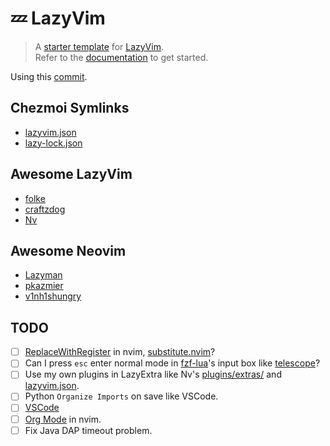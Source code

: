 # 💤 LazyVim

> A [starter template](https://github.com/LazyVim/starter) for [LazyVim](https://github.com/LazyVim/LazyVim).\
> Refer to the [documentation](https://lazyvim.github.io/installation) to get started.

Using this [commit](https://github.com/LazyVim/starter/commit/cb79b0e6a9d0ec81041150dc87fe47352a54a2ba).

## Chezmoi Symlinks

- [lazyvim.json](../../symlinks/lazyvim/lazy-lock.json)
- [lazy-lock.json](../../symlinks/lazyvim/lazyvim.json)

## Awesome LazyVim

- [folke](https://github.com/folke/dot/tree/master/nvim)
- [craftzdog](https://github.com/craftzdog/dotfiles-public/tree/master/.config/nvim)
- [Nv](https://github.com/appelgriebsch/Nv)

## Awesome Neovim

- [Lazyman](https://github.com/doctorfree/nvim-lazyman)
- [pkazmier](https://github.com/pkazmier/nvim)
- [v1nh1shungry](https://github.com/v1nh1shungry/.dotfiles/tree/main/nvim)

## TODO

- [ ] [ReplaceWithRegister](https://github.com/inkarkat/vim-ReplaceWithRegister) in nvim, [substitute.nvim](https://github.com/gbprod/substitute.nvim)?
- [ ] Can I press `esc` enter normal mode in [fzf-lua](https://github.com/ibhagwan/fzf-lua)'s input box like [telescope](https://github.com/nvim-telescope/telescope.nvim)?
- [ ] Use my own plugins in LazyExtra like Nv's [plugins/extras/](https://github.com/appelgriebsch/Nv/tree/main/lua/plugins/extras) and [lazyvim.json](https://github.com/appelgriebsch/Nv/blob/main/lazyvim.json).
- [ ] Python `Organize Imports` on save like VSCode.
- [ ] [VSCode](https://www.lazyvim.org/extras/vscode)
- [ ] [Org Mode](https://github.com/topics/orgmode-nvim) in nvim.
- [ ] Fix Java DAP timeout problem.
